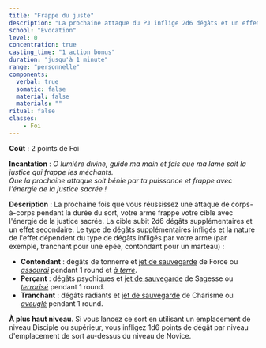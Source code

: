 ```yaml
---
title: "Frappe du juste"
description: "La prochaine attaque du PJ inflige 2d6 dégâts et un effet secondaire."
school: "Évocation"
level: 0
concentration: true
casting_time: "1 action bonus"
duration: "jusqu'à 1 minute"
range: "personnelle"
components:
  verbal: true
  somatic: false
  material: false
  materials: ""
ritual: false
classes:
    - Foi
---
```

**Coût** : 2 points de Foi  

**Incantation** : *O lumière divine, guide ma main et fais que ma lame soit la justice qui frappe les méchants.*    
*Que la prochaine attaque soit bénie par ta puissance et frappe avec l'énergie de la justice sacrée !*   

**Description** : La prochaine fois que vous réussissez une attaque de corps-à-corps pendant la durée du sort, votre arme frappe votre cible avec l'énergie de la justice sacrée. La cible subit 2d6 dégâts supplémentaires et un effet secondaire. Le type de dégâts supplémentaires infligés et la nature de l'effet dépendent du type de dégâts infligés par votre arme (par exemple, tranchant pour une épée, contondant pour un marteau) :
* **Contondant** : dégâts de tonnerre et [jet de sauvegarde](/utiliser-les-caracteristiques/#jets-de-sauvegarde) de Force ou [_assourdi_](/gerer-la-sante-du-personnage/#assourdi) pendant 1 round et [_à terre_](/gerer-la-sante-du-personnage/#a-terre).
* **Perçant** : dégâts psychiques et [jet de sauvegarde](/utiliser-les-caracteristiques/#jets-de-sauvegarde) de Sagesse ou [_terrorisé_](/gerer-la-sante-du-personnage/#terrorise) pendant 1 round.
* **Tranchant** : dégâts radiants et [jet de sauvegarde](/utiliser-les-caracteristiques/#jets-de-sauvegarde) de Charisme ou [_aveuglé_](/gerer-la-sante-du-personnage/#aveugle) pendant 1 round.

**À plus haut niveau**. Si vous lancez ce sort en utilisant un emplacement de niveau Disciple ou supérieur, vous infligez 1d6 points de dégât par niveau d'emplacement de sort au-dessus du niveau de Novice.
